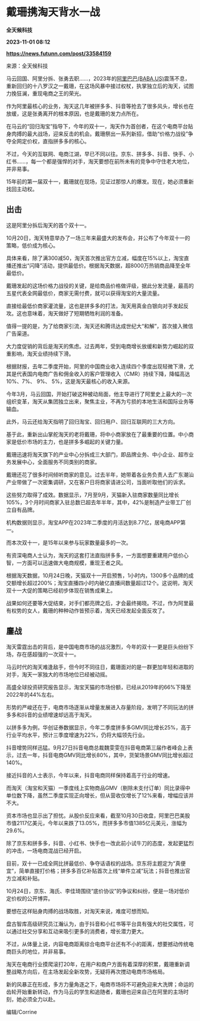 # 戴珊携淘天背水一战
**全天候科技**

**2023-11-01 08:12**

**https://news.futunn.com/post/33584159**

来源：全天候科技

马云回国、阿里分拆、张勇去职……，2023年的[阿里巴巴(BABA.US)](https://www.futunn.com/quote/stock?m=us&code=BABA)震荡不息，重新回归的十八罗汉之一戴珊，在这场风暴中接过权杖，执掌独立后的淘天，试图力挽狂澜，重现电商之王的荣光。

作为阿里最核心的业务，淘天这几年被拼多多、抖音等抢去了很多风头，增长也在放缓，这是张勇离开的根本原因，也是戴珊的发力点所在。

在马云的“回归淘宝”指导下，今年的双十一，淘天作为首创者，在这个电商平台贴身肉搏的最大战场，迎来反击的机会。戴珊祭出一系列新招，借助“价格力战役”争夺全网定价权，直指拼多多的核心。

不过，今天的互联网、电商江湖，早已不同以往。京东、拼多多、抖音、快手、小红书……，每一个都是强悍的对手，淘天要想在前所未有的竞争中守住老大地位，并非易事。

15年前的第一届双十一，戴珊就在现场，见证过那惊人的爆发。现在，她必须重新找回主动权。

出击
--

这是阿里分拆后淘天的首个双十一。

10月20日，淘天特意举办了一场三年来最盛大的发布会，并公布了今年双十一的策略，低价成为核心。

具体来看，除了满300减50，淘天首次推出官方立减，幅度在15%以上，淘宝直播还推出“闪降”活动，提供最低价。根据淘天数据，超8000万热销商品降至全年最低价。

戴珊发起的这场价格力战役的关键，是给商品价格做评级，据此分发流量，最高的五星代表全网最低价，商家无需付费，就可以获得淘宝的大量流量。

直接给最低价商家灌流量，这也是拼多多的打法，淘天用真金白银向对手发起反攻。这也意味着，淘天做好了短期牺牲利润的准备。

值得一提的是，为了给商家引流，淘天还和腾讯达成世纪大“和解”，首次接入微信广告渠道。

大力度促销的背后是淘天的焦虑。过去两年，受到电商增长放缓和新势力崛起的双重影响，淘天业绩持续下滑。

根据财报，去年二季度开始，阿里的中国商业收入连续四个季度出现轻微下滑，尤其是代表国内电商广告和佣金收入的客户管理收入（CMR）持续下降，降幅高达10%、7%、 9%、 5%，这是淘天最核心的收入来源。

今年3月，马云回国，开始打破这种被动局面，他主导进行了阿里史上最大的一次组织变革，淘天从集团独立出来，聚焦主业，不再为亏损的本地生活和国际业务等输血。

此外，马云还给淘天指明了回归淘宝、回归用户、回归互联网的三大方向。

基于此，重新出山掌舵淘天的老将戴珊，将中小商家放在了最重要的位置。中小商家是低价市场的主力，也是拼多多崛起的关键力量。

戴珊迅速将淘天旗下的产业中心分拆成三大部门，即品牌业务、中小企业、超市业务发展中心，全面服务不同类别的商家。

戴珊还花了很多时间倾听商家的意见。过去半年，她带着各业务负责人去广东潮汕产业带做了一次密集调研，又在客户日将商家请进公司，当面听取他们的诉求。

这些努力取得了成效。数据显示，7月至9月，天猫新入驻商家数量同比增长105%，3个月时间商家入驻总数已超去年半年，其中，42%是制造产业带工厂创立自有品牌。

机构数据则显示，淘宝APP在2023年二季度的月活达到8.77亿，居电商APP第一。

而本次双十一，是15年以来参与玩家数量最多的一次。

有资深电商人士认为，淘天的这套打法直指拼多多，一方面想要重建用户低价心智，一方面可以迅速做大电商规模，重现王者之风。

根据淘天数据，10月24日晚，天猫双十一开启预售，1小时内，1300多个品牌的成交额增长超过200%；淘宝直播四小时内破亿直播间数量超过12个。这说明，淘天双十一大促的策略已经初步体现在销售成果上。

战果如何还要等大促结束，对手们都亮牌之后，才会最终揭晓。不过，作为阿里最有权势的女人，戴珊的种种动作皆预示着，淘天已经发起全面反攻了。

鏖战
--

淘天雷霆出击的背后，是中国电商市场的战况激烈，今年的双十一更是巨头纷纷下场，存在感超强的一次双十一。

马云时代的淘天难逢敌手，但今时不同往日，戴珊面对的是一群更加年轻和进取的对手，淘天一家独大的市场地位已经被动摇。

高盛全球投资研究报告显示，淘宝天猫的市场份额，已经从2019年的66%下降至2022年的44%左右。

形势的严峻还在于，电商市场逐渐从增量发展进入存量阶段，发明了不同玩法的拼多多和抖音的业绩增速却远高于淘天。

以拼多多为例，华创证券数据显示，今年二季度拼多多GMV同比增长25%，高于行业平均水平，预计三季度增速为22%，仍将大幅领先行业。

抖音增势同样迅猛。9月27日抖音电商总裁魏雯雯在抖音电商第三届作者峰会上表示，过去一年，抖音电商GMV同比增长80%，其中，货架场景GMV同比增长超过140%。

接近抖音的人士表示，今年以来，抖音电商同样保持着高于行业的增速。

而淘天（淘宝和天猫）一季度线上实物商品GMV（剔除未支付订单）同比录得中单位数下降，虽然二季度实现正向增长，但从营收仅增长了12%来看，增幅应该并不大。

资本市场也显示出了担忧。从股价反应来看，截至10月30日收盘，阿里巴巴美股市值2117亿美元，今年以来跌了13.05%，而拼多多市值1385亿元美元，涨幅为29.6%。

除了京东和拼多多，抖音、小红书、快手也一改此前小试牛刀的态度，发起更猛烈的冲击，一场电商混战已经开启。

目前，双十一已成全网比拼最低价、争夺话语权的战场。京东将主题定为“真便宜”，简单直接打价格；拼多多百亿补贴首次上线“单件立减”玩法；抖音也推出官方立减和补贴。

10月24日，京东、海氏、李佳琦围绕“底价协议”的争议和纠纷，便是一场对低价定价权的公开博弈。

要想在这样贴身肉搏的战场取胜，对淘天来说，难度可想而知。

盘古智库高级研究员江瀚认为，由于抖音和小红书等平台具有强大的社交属性，可以通过社交分享和互动来吸引更多的消费者，增长潜力更大。

不过，从体量上说，内容电商距离综合电商平台还有不小的距离，想要撼动传统电商巨头的地位，并非易事。

淘天在电商行业摸爬滚打20年，在用户和商户方面有着深厚的积累，戴珊重新调整战略方向后，在主场发起全新攻势，无疑将再次搅动电商市场格局。

新的风暴正在形成，多方力量角逐之下，电商市场将不可避免迎来大洗牌；命运的齿轮开始重新转动，作为马云的学生和追随者，戴珊也迎来自己在阿里的主场时刻，她必须全力以赴。

编辑/Corrine